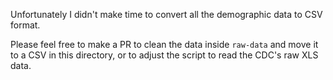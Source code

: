 Unfortunately I didn't make time to convert all the demographic data to CSV
format.

Please feel free to make a PR to clean the data inside `raw-data` and move it to
a CSV in this directory, or to adjust the script to read the CDC's raw XLS data.
